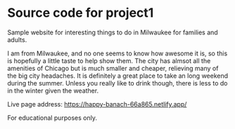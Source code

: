 # Source code for project1

Sample website for interesting things to do in Milwaukee for families and adults.

I am from Milwaukee, and no one seems to know how awesome it is, so this is hopefully a little taste to help show them. The city has almsot all the amenities of Chicago but is much smaller and cheaper, relieving many of the big city headaches. It is definitely a great place to take an long weekend during the summer. Unless you really like to drink though, there is less to do in the winter given the weather.

Live page address: https://happy-banach-66a865.netlify.app/

For educational purposes only.